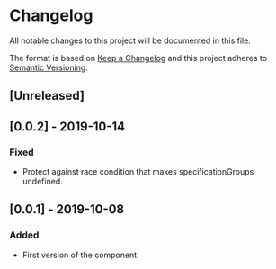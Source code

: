 # Changelog

All notable changes to this project will be documented in this file.

The format is based on [Keep a Changelog](http://keepachangelog.com/en/1.0.0/)
and this project adheres to [Semantic Versioning](http://semver.org/spec/v2.0.0.html).

## [Unreleased]

## [0.0.2] - 2019-10-14
### Fixed
- Protect against race condition that makes specificationGroups undefined.

## [0.0.1] - 2019-10-08
### Added
- First version of the component.